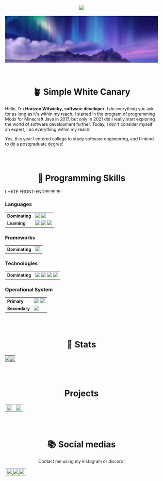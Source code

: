 <div align=center>
  <a>
    <img src="https://api.lanyard.rest/v1/users/461618792464646145?borderRadius=10px&idleMessage=Nenhuma%20atividade">
  </a>
</div>
<br>
<div align=center>
  <img src="assets/bg.png">
</div>
<br><br>


<h1 align=center>
  🪴 Simple White Canary
</h1>
<p>
  Hello, I'm <strong>Horizon Witwicky</strong>, <strong>software developer</strong>, I do everything you ask for as long as it's within my reach. I started in the program of programming Mods for Minecraft Java in 2017, but only in 2021 did I really start exploring the world of software development further. Today, I don't consider myself an expert, I do everything within my reach!
</p>
<p>
  Yes, this year I entered college to study software engineering, and I intend to do a postgraduate degree!
</p>
<br><br>


<h1 align=center>
  🍣 Programming Skills
</h1>
<p>
  I HATE FRONT-END!!!!!!!!!!!!!!
</p>
<h3>
  Languages
</h3>
<table>
  <tr>
    <td>
      <strong>Dominating</strong>
    </td>
    <td>
      <img src="https://img.shields.io/badge/c%23-%23239120.svg?style=for-the-badge&logo=csharp&logoColor=white">
      <img src="https://img.shields.io/badge/python-3670A0?style=for-the-badge&logo=python&logoColor=ffdd54">
    </td>
  </tr>
  <tr>
    <td>
      <strong>Learning</strong>
    </td>
    <td>
      <img src="https://img.shields.io/badge/c-%2300599C.svg?style=for-the-badge&logo=c&logoColor=white">
      <img src="https://img.shields.io/badge/rust-%23000000.svg?style=for-the-badge&logo=rust&logoColor=white">
      <img src="https://img.shields.io/badge/java-%23ED8B00.svg?style=for-the-badge&logo=openjdk&logoColor=white">
    </td>
  </tr>
</table>
<h3>
  Frameworks
</h3>
<table>
  <tr>
    <td>
      <strong>Dominating</strong>
    </td>
    <td>
      <img src="https://img.shields.io/badge/.NET-5C2D91?style=for-the-badge&logo=.net&logoColor=white">
    </td>
  </tr>
</table>
<h3>
  Technologies
</h3>
<table>
  <tr>
    <td>
      <strong>Dominating</strong>
    </td>
    <td>
      <img src="https://img.shields.io/badge/MongoDB-%234ea94b.svg?style=for-the-badge&logo=mongodb&logoColor=white">
      <img src="https://img.shields.io/badge/git-%23F05033.svg?style=for-the-badge&logo=git&logoColor=white">
      <img src="https://img.shields.io/badge/pycharm-143?style=for-the-badge&logo=pycharm&logoColor=black&color=black&labelColor=green">
      <img src="https://img.shields.io/badge/Visual%20Studio%20Code-0078d7.svg?style=for-the-badge&logo=visual-studio-code&logoColor=white">
    </td>
  </tr>
</table>
<h3>
  Operational System
</h3>
<table>
  <tr>
    <td>
      <strong>Primary</strong>
    </td>
    <td>
      <img src="https://img.shields.io/badge/Arch%20Linux-1793D1?logo=arch-linux&logoColor=fff&style=for-the-badge">
      <img src="https://img.shields.io/badge/Android-3DDC84?style=for-the-badge&logo=android&logoColor=white">
    </td>
  </tr>
  <tr>
    <td>
      <strong>Secondary</strong>
    </td>
    <td>
      <img src="https://img.shields.io/badge/Windows-0078D6?style=for-the-badge&logo=windows&logoColor=white">
    </td>
  </tr>
</table>
<br><br>



<h1 align=center>
  🧪 Stats
</h1>
<table align=center>
  <td style="padding: 0; width=50%">
    <img src="https://github-readme-stats.vercel.app/api/?username=theswcy&show_icons=true&bg_color=0D1117&text_color=cad3f5&icon_color=7e67ff&title_color=7e67ff&count_private=false&hide_border=true&hide_title=false" />
  </td>
  <td style="padding: 0; width=50%">
    <a href="https://github.com/theswcy"><img align="center" src="https://github-readme-stats.vercel.app/api/top-langs/?username=theswcy&show_icons=true&bg_color=0D1117&text_color=cad3f5&icon_color=7e67ff&title_color=7e67ff&count_private=false&hide_border=true&hide_title=false" /></a>
  </td>
</table>
<br><br>


<h1 align=center>
  Projects
</h1>
<table align=center>
  <tr>
    <td>
      <a href="https://github.com/theswcy/rezet-arch">
        <img align="center" src="https://github-readme-stats.vercel.app/api/pin/?username=theswcy&repo=rezet-arch&show_icons=true&bg_color=0D1117&text_color=cad3f5&icon_color=7e67ff&title_color=7e67ff&count_private=false&hide_border=true&hide_title=false" />
      </a>
    </td>
    <td>
      <a href="https://github.com/theswcy/rezet">
        <img align="center" src="https://github-readme-stats.vercel.app/api/pin/?username=theswcy&repo=rezet&show_icons=true&bg_color=0D1117&text_color=cad3f5&icon_color=7e67ff&title_color=7e67ff&count_private=false&hide_border=true&hide_title=false" />
      </a>
    </td>
  </tr>
</table>
<br><br>


<h1 align=center>
  📚 Social medias
</h1>
<p align=center>
  Contact me using my instagram or discord!
</p>
<table align=center>
  <tr>
    <td>
      <a href="https://instagram.com/theswcy" target="_blank">
        <img src="https://img.shields.io/badge/Instagram-%23E4405F.svg?style=for-the-badge&logo=Instagram&logoColor=white">
      </a>
      <a href="https://discord.com/users/461618792464646145" target="_blank">
        <img src="https://img.shields.io/badge/Discord-%235865F2.svg?style=for-the-badge&logo=discord&logoColor=white">
      </a>
      <a href="https://dev.to/theswcy" target="_blank">
        <img src="https://img.shields.io/badge/dev.to-0A0A0A?style=for-the-badge&logo=dev.to&logoColor=white">
      </a>
    </td>
  </tr>
</table>